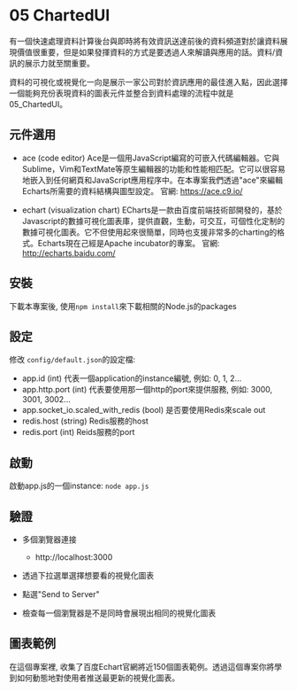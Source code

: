 # 05 ChartedUI
有一個快速處理資料計算後台與即時將有效資訊送達前後的資料頻道對於讓資料展現價值很重要，但是如果發揮資料的方式是要透過人來解讀與應用的話。資料/資訊的展示力就至關重要。

資料的可視化或視覺化一向是展示一家公司對於資訊應用的最佳進入點，因此選擇一個能夠充份表現資料的圖表元件並整合到資料處理的流程中就是05_ChartedUI。

## 元件選用
- ace (code editor) 
Ace是一個用JavaScript編寫的可嵌入代碼編輯器。它與Sublime，Vim和TextMate等原生編輯器的功能和性能相匹配。它可以很容易地嵌入到任何網頁和JavaScript應用程序中。在本專案我們透過"ace"來編輯Echarts所需要的資料結構與圖型設定。
官網: https://ace.c9.io/

- echart (visualization chart)
ECharts是一款由百度前端技術部開發的，基於Javascript的數據可視化圖表庫，提供直觀，生動，可交互，可個性化定制的數據可視化圖表。它不但使用起來很簡單，同時也支援非常多的charting的格式。Echarts現在己經是Apache incubator的專案。
官網: http://echarts.baidu.com/


## 安裝

下載本專案後, 使用`npm install`來下載相關的Node.js的packages

## 設定
修改 `config/default.json`的設定檔:
- app.id (int) 代表一個application的instance編號, 例如: 0, 1, 2...
- app.http.port (int) 代表要使用那一個http的port來提供服務, 例如: 3000, 3001, 3002...
- app.socket_io.scaled_with_redis (bool) 是否要使用Redis來scale out
- redis.host (string) Redis服務的host
- redis.port (int) Reids服務的port

## 啟動
啟動app.js的一個instance:
`node app.js`

## 驗證

- 多個瀏覽器連接
  - http://localhost:3000

- 透過下拉選單選擇想要看的視覺化圖表

- 點選"Send to Server"

- 檢查每一個瀏覽器是不是同時會展現出相同的視覺化圖表

## 圖表範例
在這個專案裡, 收集了百度Echart官網將近150個圖表範例。透過這個專案你將學到如何動態地對使用者推送最更新的視覺化圖表。
